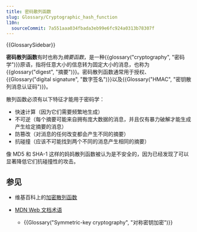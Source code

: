 ```yaml
---
title: 密码散列函数
slug: Glossary/Cryptographic_hash_function
l10n:
  sourceCommit: 7a551aaa034fbada3eb99e6fc924a0313b78307f
---
```


{{GlossarySidebar}}

**密码散列函数**有时也称为*摘要函数*，是一种{{glossary("cryptography", "密码学")}}原语，指将任意大小的信息转为固定大小的消息，也称为{{glossary("digest", "摘要")}}。密码散列函数通常用于授权、{{Glossary("digital signature", "数字签名")}}以及{{Glossary("HMAC", "密钥散列消息认证码")}}。

散列函数必须有以下特征才能用于密码学：

- 快速计算（因为它们需要频繁地生成）
- 不可逆（每个摘要可能来自拥有庞大数据的消息，并且仅有暴力破解才能生成产生给定摘要的消息）
- 防篡改（对消息的任何改变都会产生不同的摘要）
- 抗碰撞（应该不可能找到两个不同的消息产生相同的摘要）

像 MD5 和 SHA-1 这样的妈妈散列函数被认为是不安全的，因为已经发现了可以显著降低它们抗碰撞性的攻击。

## 参见

- 维基百科上的[加密散列函数](https://zh.wikipedia.org/wiki/密碼雜湊函數)
- [MDN Web 文档术语](/zh-CN/docs/Glossary)

  - {{Glossary("Symmetric-key cryptography", "对称密钥加密")}}

